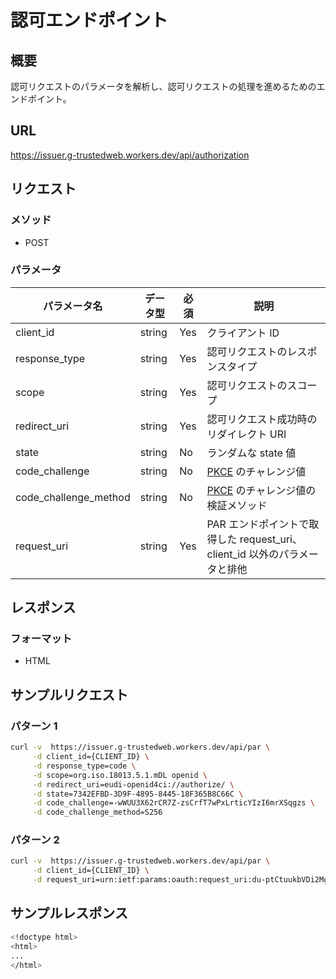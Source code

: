 # 認可エンドポイント

## 概要

認可リクエストのパラメータを解析し、認可リクエストの処理を進めるためのエンドポイント。

## URL

https://issuer.g-trustedweb.workers.dev/api/authorization

## リクエスト

### メソッド

- POST

### パラメータ

| パラメータ名          | データ型 | 必須 | 説明                                                                             |
| --------------------- | -------- | ---- | -------------------------------------------------------------------------------- |
| client_id             | string   | Yes  | クライアント ID                                                                  |
| response_type         | string   | Yes  | 認可リクエストのレスポンスタイプ                                                 |
| scope                 | string   | Yes  | 認可リクエストのスコープ                                                         |
| redirect_uri          | string   | Yes  | 認可リクエスト成功時のリダイレクト URI                                           |
| state                 | string   | No   | ランダムな state 値                                                              |
| code_challenge        | string   | No   | [PKCE](https://www.rfc-editor.org/rfc/rfc7636.html) のチャレンジ値               |
| code_challenge_method | string   | No   | [PKCE](https://www.rfc-editor.org/rfc/rfc7636.html) のチャレンジ値の検証メソッド |
| request_uri           | string   | Yes  | PAR エンドポイントで取得した request_uri、client_id 以外のパラメータと排他       |

## レスポンス

### フォーマット

- HTML

## サンプルリクエスト

### パターン 1

```sh
curl -v  https://issuer.g-trustedweb.workers.dev/api/par \
     -d client_id={CLIENT_ID} \
     -d response_type=code \
     -d scope=org.iso.18013.5.1.mDL openid \
     -d redirect_uri=eudi-openid4ci://authorize/ \
     -d state=7342EFBD-3D9F-4895-8445-18F365B8C66C \
     -d code_challenge=-wWUU3X62rCR7Z-zsCrfT7wPxLrticYIzI6mrXSqgzs \
     -d code_challenge_method=S256
```

### パターン 2

```sh
curl -v  https://issuer.g-trustedweb.workers.dev/api/par \
     -d client_id={CLIENT_ID} \
     -d request_uri=urn:ietf:params:oauth:request_uri:du-ptCtuukbVDi2MgOjYwwb99cl-ho0bzzLb0X0u1n0 \
```

## サンプルレスポンス

```sh
<!doctype html>
<html>
...
</html>
```
